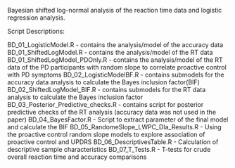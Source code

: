 Bayesian shifted log-normal analysis of the reaction time data and logistic regression analysis.

Script Descriptions:

BD_01_LogisticModel.R - contains the analysis/model of the accuracy data
BD_01_ShiftedLogModel.R - contains the analysis/model of the RT data
BD_01_ShiftedLogModel_PDOnly.R - contains the analysis/model of the RT data of the PD participants with random slope to correlate proactive control with PD symptoms
BD_02_LogisticModelBF.R - contains submodels for the accuracy data analysis to calculate the Bayes inclusion factor(BIF)
BD_02_ShiftedLogModel_BIF.R - contains submodels for the RT data analysis to calculate the Bayes inclusion factor
BD_03_Posterior_Predictive_checks.R - contains script for posterior predictive checks of the RT analysis (accuracy data was not used in the paper)
BD_04_BayesFactor.R - Script to extract parameter of the final model and calculate the BIF
BD_05_RandomeSlope_LWPC_DIa_Results.R - Using the proactive control random slope models to explore association of proactive control and UPDRS
BD_06_DescriptivesTable.R - Calculation of descriptive sample characteristics
BD_07_T_Tests.R - T-tests for crude overall reaction time and accuracy comparisons